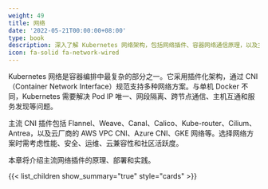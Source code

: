 ```yaml
---
weight: 49
title: 网络
date: '2022-05-21T00:00:00+08:00'
type: book
description: 深入了解 Kubernetes 网络架构，包括网络插件、容器网络通信原理，以及主流网络解决方案如 Flannel、Calico 和 Cilium 的特点与应用场景。
icon: fa-solid fa-network-wired
---
```


Kubernetes 网络是容器编排中最复杂的部分之一。它采用插件化架构，通过 CNI（Container Network Interface）规范支持多种网络方案。与单机 Docker 不同，Kubernetes 需要解决 Pod IP 唯一、网段隔离、跨节点通信、主机互通和服务发现等问题。

主流 CNI 插件包括 Flannel、Weave、Canal、Calico、Kube-router、Cilium、Antrea，以及云厂商的 AWS VPC CNI、Azure CNI、GKE 网络等。选择网络方案时需考虑性能、安全、运维、云兼容性和社区活跃度。

本章将介绍主流网络插件的原理、部署和实践。

{{< list_children show_summary="true" style="cards" >}}

